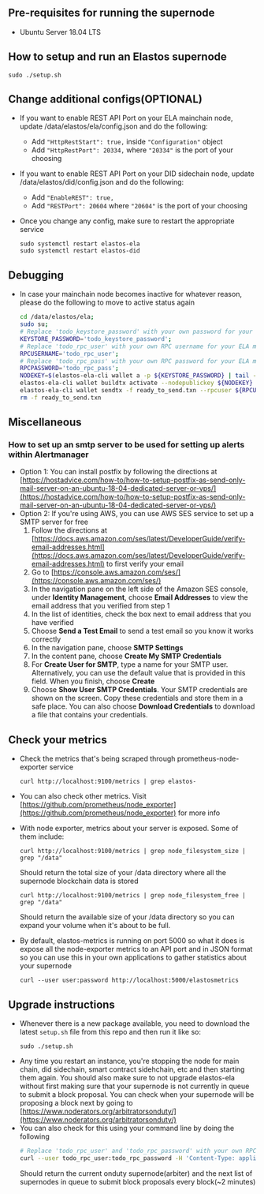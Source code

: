 ## Pre-requisites for running the supernode

- Ubuntu Server 18.04 LTS

## How to setup and run an Elastos supernode

```
sudo ./setup.sh
```

## Change additional configs(OPTIONAL)

- If you want to enable REST API Port on your ELA mainchain node, update /data/elastos/ela/config.json and do the following:

  - Add `"HttpRestStart": true,` inside `"Configuration"` object
  - Add `"HttpRestPort": 20334,` where `"20334"` is the port of your choosing

- If you want to enable REST API Port on your DID sidechain node, update /data/elastos/did/config.json and do the following:

  - Add `"EnableREST": true,`
  - Add `"RESTPort": 20604` where `"20604"` is the port of your choosing

- Once you change any config, make sure to restart the appropriate service
  ```
  sudo systemctl restart elastos-ela
  sudo systemctl restart elastos-did
  ```

## Debugging

- In case your mainchain node becomes inactive for whatever reason, please do the following to move to active status again
  ```bash
  cd /data/elastos/ela;
  sudo su;
  # Replace 'todo_keystore_password' with your own password for your keystore.dat file. You can find this at /etc/elastos-ela/params.env
  KEYSTORE_PASSWORD='todo_keystore_password';
  # Replace 'todo_rpc_user' with your own RPC username for your ELA mainchain node. You can find this at /data/elastos/ela/config.json
  RPCUSERNAME='todo_rpc_user';
  # Replace 'todo_rpc_pass' with your own RPC password for your ELA mainchain node. You can find this at /data/elastos/ela/config.json
  RPCPASSWORD='todo_rpc_pass';
  NODEKEY=$(elastos-ela-cli wallet a -p ${KEYSTORE_PASSWORD} | tail -2 | head -1 | cut -d' ' -f2);
  elastos-ela-cli wallet buildtx activate --nodepublickey ${NODEKEY} -p ${KEYSTORE_PASSWORD};
  elastos-ela-cli wallet sendtx -f ready_to_send.txn --rpcuser ${RPCUSERNAME} --rpcpassword ${RPCPASSWORD};
  rm -f ready_to_send.txn
  ```

## Miscellaneous

### How to set up an smtp server to be used for setting up alerts within Alertmanager

- Option 1: You can install postfix by following the directions at [https://hostadvice.com/how-to/how-to-setup-postfix-as-send-only-mail-server-on-an-ubuntu-18-04-dedicated-server-or-vps/](https://hostadvice.com/how-to/how-to-setup-postfix-as-send-only-mail-server-on-an-ubuntu-18-04-dedicated-server-or-vps/)
- Option 2: If you're using AWS, you can use AWS SES service to set up a SMTP server for free
  1.  Follow the directions at [https://docs.aws.amazon.com/ses/latest/DeveloperGuide/verify-email-addresses.html](https://docs.aws.amazon.com/ses/latest/DeveloperGuide/verify-email-addresses.html) to first verify your email
  2.  Go to [https://console.aws.amazon.com/ses/](https://console.aws.amazon.com/ses/)
  3.  In the navigation pane on the left side of the Amazon SES console, under **Identity Management**, choose **Email Addresses** to view the email address that you verified from step 1
  4.  In the list of identities, check the box next to email address that you have verified
  5.  Choose **Send a Test Email** to send a test email so you know it works correctly
  6.  In the navigation pane, choose **SMTP Settings**
  7.  In the content pane, choose **Create My SMTP Credentials**
  8.  For **Create User for SMTP**, type a name for your SMTP user. Alternatively, you can use the default value that is provided in this field. When you finish, choose **Create**
  9.  Choose **Show User SMTP Credentials**. Your SMTP credentials are shown on the screen. Copy these credentials and store them in a safe place. You can also choose **Download Credentials** to download a file that contains your credentials.

## Check your metrics

- Check the metrics that's being scraped through prometheus-node-exporter service
  ```
  curl http://localhost:9100/metrics | grep elastos-
  ```
- You can also check other metrics. Visit [https://github.com/prometheus/node_exporter](https://github.com/prometheus/node_exporter) for more info
- With node exporter, metrics about your server is exposed. Some of them include:

  ```
  curl http://localhost:9100/metrics | grep node_filesystem_size | grep "/data"
  ```

  Should return the total size of your /data directory where all the supernode blockchain data is stored

  ```
  curl http://localhost:9100/metrics | grep node_filesystem_free | grep "/data"
  ```

  Should return the available size of your /data directory so you can expand your volume when it's about to be full.

- By default, elastos-metrics is running on port 5000 so what it does is expose all the node-exporter metrics to an API port and in JSON format so you can use this in your own applications to gather statistics about your supernode
  ```
  curl --user user:password http://localhost:5000/elastosmetrics
  ```

## Upgrade instructions

- Whenever there is a new package available, you need to download the latest `setup.sh` file from this repo and then run it like so:
  ```
  sudo ./setup.sh
  ```
- Any time you restart an instance, you're stopping the node for main chain, did sidechain, smart contract sidehchain, etc and then starting them again. You should also make sure to not upgrade elastos-ela without first making sure that your supernode is not currently in queue to submit a block proposal. You can check when your supernode will be proposing a block next by going to [https://www.noderators.org/arbitratorsonduty/](https://www.noderators.org/arbitratorsonduty/)
- You can also check for this using your command line by doing the following
  ```bash
  # Replace 'todo_rpc_user' and 'todo_rpc_password' with your own RPC username and password. You can find this at /data/elastos/ela/config.json
  curl --user todo_rpc_user:todo_rpc_password -H 'Content-Type: application/json' -H 'Accept:application/json' --data '{"method":"getarbitersinfo"}' http://localhost:20336
  ```
  Should return the current onduty supernode(arbiter) and the next list of supernodes in queue to submit block proposals every block(~2 minutes)
